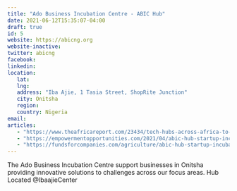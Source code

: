 ```yaml
---
title: "Ado Business Incubation Centre - ABIC Hub"
date: 2021-06-12T15:35:07-04:00
draft: true
id: 5
website: https://abicng.org
website-inactive: 
twitter: abicng
facebook: 
linkedin: 
location: 
   lat: 
   lng: 
   address: "Iba Ajie, 1 Tasia Street, ShopRite Junction"
   city: Onitsha
   region: 
   country: Nigeria
email: 
articles:
   - "https://www.theafricareport.com/23434/tech-hubs-across-africa-to-incubate-the-next-generation/"
   - "https://empowermentopportunities.com/2021/04/abic-hub-startup-incubation-programme-2021.html"
   - "https://fundsforcompanies.com/agriculture/abic-hub-startup-incubation-programme-for-nigerians/"
---
```

The Ado Business Incubation Centre support businesses in Onitsha providing innovative solutions to challenges across our focus areas. Hub Located @IbaajieCenter
